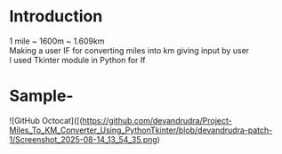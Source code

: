 # Introduction
1 mile ~ 1600m ~ 1.609km <br>
Making a user IF for converting miles into km giving input by user <br>
I used Tkinter module in Python for If<br>
# Sample- 
![GitHub Octocat]([(https://github.com/devandrudra/Project-Miles_To_KM_Converter_Using_PythonTkinter/blob/devandrudra-patch-1/Screenshot_2025-08-14_13_54_35.png)
